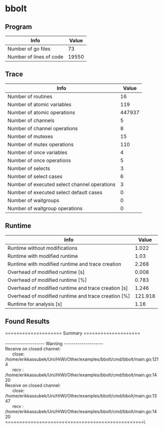 # bbolt

## Program 
| Info | Value |
| - | - |
| Number of go files | 73|
| Number of lines of code |19550|
## Trace 
| Info | Value |
| - | - |
| Number of routines | 16|
| Number of atomic variables | 119|
| Number of atomic operations | 447937|
| Number of channels | 5|
| Number of channel operations | 8|
| Number of mutexes | 15|
| Number of mutex operations | 110|
| Number of once variables | 4|
| Number of once operations | 5|
| Number of selects | 3|
| Number of select cases | 6|
| Number of executed select channel operations | 3|
| Number of executed select default cases | 0|
| Number of waitgroups | 0|
| Number of waitgroup operations | 0|
## Runtime 
| Info | Value |
| - | - |
| Runtime without modifications | 1.022|
| Runtime with modified runtime | 1.03|
| Runtime with modified runtime and trace creation | 2.268|
| Overhead of modified runtime [s] | 0.008|
| Overhead of modified runtime [\%] | 0.783|
| Overhead of modified runtime and trace creation [s] | 1.246|
| Overhead of modified runtime and trace creation [\%] | 121.918|
| Runtime for analysis [s] | 1.16|
## Found Results
==================== Summary ====================\
\
-------------------- Warning --------------------\
Receive on closed channel:\
&nbsp;&nbsp;&nbsp;&nbsp;&nbsp;&nbsp;close: /home/erikkassubek/Uni/HiWi/Other/examples/bbolt/cmd/bbolt/main.go:1214\
&nbsp;&nbsp;&nbsp;&nbsp;&nbsp;&nbsp;recv : /home/erikkassubek/Uni/HiWi/Other/examples/bbolt/cmd/bbolt/main.go:1420\
Receive on closed channel:\
&nbsp;&nbsp;&nbsp;&nbsp;&nbsp;&nbsp;close: /home/erikkassubek/Uni/HiWi/Other/examples/bbolt/cmd/bbolt/main.go:1347\
&nbsp;&nbsp;&nbsp;&nbsp;&nbsp;&nbsp;recv : /home/erikkassubek/Uni/HiWi/Other/examples/bbolt/cmd/bbolt/main.go:1420\
=================================================\